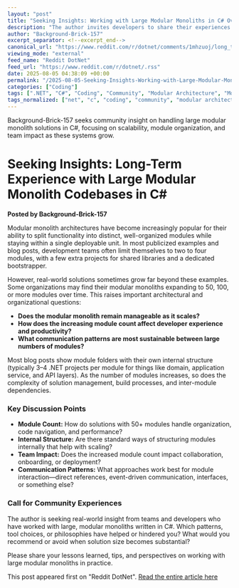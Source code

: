 ```yaml
---
layout: "post"
title: "Seeking Insights: Working with Large Modular Monoliths in C# Over Time"
description: "The author invites developers to share their experiences maintaining and scaling large modular monolith solutions in C#. The post raises concerns about managing complexity as the number of modules grows and seeks recommendations on module communication and team workflow in such architectures."
author: "Background-Brick-157"
excerpt_separator: <!--excerpt_end-->
canonical_url: "https://www.reddit.com/r/dotnet/comments/1mhzuoj/long_term_experience_with_large_modular_monolith/"
viewing_mode: "external"
feed_name: "Reddit DotNet"
feed_url: "https://www.reddit.com/r/dotnet/.rss"
date: 2025-08-05 04:38:09 +00:00
permalink: "/2025-08-05-Seeking-Insights-Working-with-Large-Modular-Monoliths-in-C-Over-Time.html"
categories: ["Coding"]
tags: [".NET", "C#", "Coding", "Community", "Modular Architecture", "Modular Monolith", "Module Communication", "Project Structure", "Scalability", "Software Architecture", "Solution Organization", "Team Workflow"]
tags_normalized: ["net", "c", "coding", "community", "modular architecture", "modular monolith", "module communication", "project structure", "scalability", "software architecture", "solution organization", "team workflow"]
---
```


Background-Brick-157 seeks community insight on handling large modular monolith solutions in C#, focusing on scalability, module organization, and team impact as these systems grow.<!--excerpt_end-->

# Seeking Insights: Long-Term Experience with Large Modular Monolith Codebases in C#

**Posted by Background-Brick-157**

Modular monolith architectures have become increasingly popular for their ability to split functionality into distinct, well-organized modules while staying within a single deployable unit. In most publicized examples and blog posts, development teams often limit themselves to two to four modules, with a few extra projects for shared libraries and a dedicated bootstrapper.

However, real-world solutions sometimes grow far beyond these examples. Some organizations may find their modular monoliths expanding to 50, 100, or more modules over time. This raises important architectural and organizational questions:

- **Does the modular monolith remain manageable as it scales?**
- **How does the increasing module count affect developer experience and productivity?**
- **What communication patterns are most sustainable between large numbers of modules?**

Most blog posts show module folders with their own internal structure (typically 3–4 .NET projects per module for things like domain, application service, and API layers). As the number of modules increases, so does the complexity of solution management, build processes, and inter-module dependencies.

### Key Discussion Points

- **Module Count:** How do solutions with 50+ modules handle organization, code navigation, and performance?
- **Internal Structure:** Are there standard ways of structuring modules internally that help with scaling?
- **Team Impact:** Does the increased module count impact collaboration, onboarding, or deployment?
- **Communication Patterns:** What approaches work best for module interaction—direct references, event-driven communication, interfaces, or something else?

### Call for Community Experiences

The author is seeking real-world insight from teams and developers who have worked with large, modular monoliths written in C#. Which patterns, tool choices, or philosophies have helped or hindered you? What would you recommend or avoid when solution size becomes substantial?

Please share your lessons learned, tips, and perspectives on working with large modular monoliths in practice.

This post appeared first on "Reddit DotNet". [Read the entire article here](https://www.reddit.com/r/dotnet/comments/1mhzuoj/long_term_experience_with_large_modular_monolith/)
